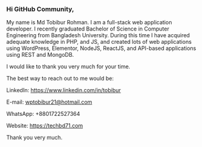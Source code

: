 ### Hi GitHub Community,
My name is Md Tobibur Rohman. I am a full-stack web application developer. I recently graduated Bachelor of Science in Computer Engineering from Bangladesh University.
During this time I have acquired adequate knowledge in PHP, and JS, and created lots of web applications using WordPress, Elementor, NodeJS, ReactJS, and API-based applications using REST and MongoDB.

I would like to thank you very much for your time. 

The best way to reach out to me would be:

LinkedIn: https://www.linkedin.com/in/tobibur

E-mail: wptobibur21@hotmail.com

WhatsApp: +8801722527364

Website: https://techbd71.com

Thank you very much.
